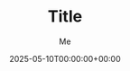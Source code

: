 ---
title: "Title"
date: 2025-05-10T00:00:00+00:00
tags: ["中文"]
categories: ["life"]
author: "Me"
hiddenInHomeList: true
cover:
    image: "images/image"
    alt: "<alt text>"
    caption: "<text>"
---